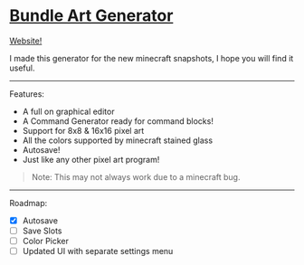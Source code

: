 # [Bundle Art Generator](https://kevinwh0.github.io/BundleArtGenerator/index.html)

[Website!](https://kevinwh0.github.io/BundleArtGenerator/index.html)

I made this generator for the new minecraft snapshots, I hope you will find it useful.

---

Features:

- A full on graphical editor
- A Command Generator ready for command blocks!
- Support for 8x8 & 16x16 pixel art
- All the colors supported by minecraft stained glass
- Autosave!
- Just like any other pixel art program!

> Note: This may not always work due to a minecraft bug.

---

Roadmap:

- [x] Autosave
- [ ] Save Slots
- [ ] Color Picker
- [ ] Updated UI with separate settings menu
